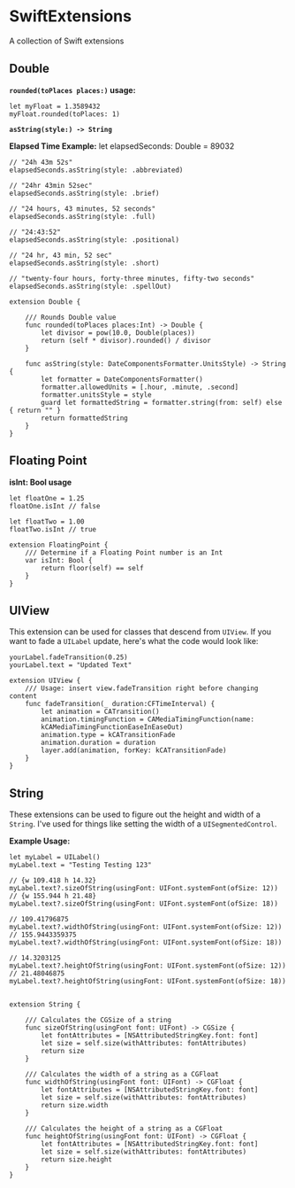 # SwiftExtensions
A collection of Swift extensions

## Double

**`rounded(toPlaces places:)` usage:**

    let myFloat = 1.3589432
    myFloat.rounded(toPlaces: 1)


**`asString(style:) -> String`**

**Elapsed Time Example:**
    let elapsedSeconds: Double = 89032

    // "24h 43m 52s"
    elapsedSeconds.asString(style: .abbreviated)

    // "24hr 43min 52sec"
    elapsedSeconds.asString(style: .brief)

    // "24 hours, 43 minutes, 52 seconds"
    elapsedSeconds.asString(style: .full)

    // "24:43:52"
    elapsedSeconds.asString(style: .positional)

    // "24 hr, 43 min, 52 sec"
    elapsedSeconds.asString(style: .short)

    // "twenty-four hours, forty-three minutes, fifty-two seconds"
    elapsedSeconds.asString(style: .spellOut)

    extension Double {
    
        /// Rounds Double value
        func rounded(toPlaces places:Int) -> Double {
            let divisor = pow(10.0, Double(places))
            return (self * divisor).rounded() / divisor
        }
                
        func asString(style: DateComponentsFormatter.UnitsStyle) -> String {
            let formatter = DateComponentsFormatter()
            formatter.allowedUnits = [.hour, .minute, .second]
            formatter.unitsStyle = style
            guard let formattedString = formatter.string(from: self) else { return "" }
            return formattedString
        }
    }

## Floating Point

**isInt: Bool usage**

    let floatOne = 1.25
    floatOne.isInt // false

    let floatTwo = 1.00
    floatTwo.isInt // true

    extension FloatingPoint {
        /// Determine if a Floating Point number is an Int
        var isInt: Bool {
            return floor(self) == self
        }
    }

## UIView

This extension can be used for classes that descend from `UIView`. If you want to fade a `UILabel` update, here's what the code would look like:

    yourLabel.fadeTransition(0.25)
    yourLabel.text = "Updated Text"

    extension UIView {
        /// Usage: insert view.fadeTransition right before changing content
        func fadeTransition(_ duration:CFTimeInterval) {
            let animation = CATransition()
            animation.timingFunction = CAMediaTimingFunction(name:
            kCAMediaTimingFunctionEaseInEaseOut)
            animation.type = kCATransitionFade
            animation.duration = duration
            layer.add(animation, forKey: kCATransitionFade)
        }
    }

## String

These extensions can be used to figure out the height and width of a `String`. I've used for things like setting the width of a `UISegmentedControl`.

**Example Usage:**

    let myLabel = UILabel()
    myLabel.text = "Testing Testing 123"

    // {w 109.418 h 14.32}
    myLabel.text?.sizeOfString(usingFont: UIFont.systemFont(ofSize: 12))
    // {w 155.944 h 21.48}
    myLabel.text?.sizeOfString(usingFont: UIFont.systemFont(ofSize: 18))

    // 109.41796875
    myLabel.text?.widthOfString(usingFont: UIFont.systemFont(ofSize: 12))
    // 155.9443359375
    myLabel.text?.widthOfString(usingFont: UIFont.systemFont(ofSize: 18))

    // 14.3203125
    myLabel.text?.heightOfString(usingFont: UIFont.systemFont(ofSize: 12))
    // 21.48046875
    myLabel.text?.heightOfString(usingFont: UIFont.systemFont(ofSize: 18))


    extension String {

        /// Calculates the CGSize of a string
        func sizeOfString(usingFont font: UIFont) -> CGSize {
            let fontAttributes = [NSAttributedStringKey.font: font]
            let size = self.size(withAttributes: fontAttributes)
            return size
        }
        
        /// Calculates the width of a string as a CGFloat
        func widthOfString(usingFont font: UIFont) -> CGFloat {
            let fontAttributes = [NSAttributedStringKey.font: font]
            let size = self.size(withAttributes: fontAttributes)
            return size.width
        }
        
        /// Calculates the height of a string as a CGFloat
        func heightOfString(usingFont font: UIFont) -> CGFloat {
            let fontAttributes = [NSAttributedStringKey.font: font]
            let size = self.size(withAttributes: fontAttributes)
            return size.height
        }
    }
